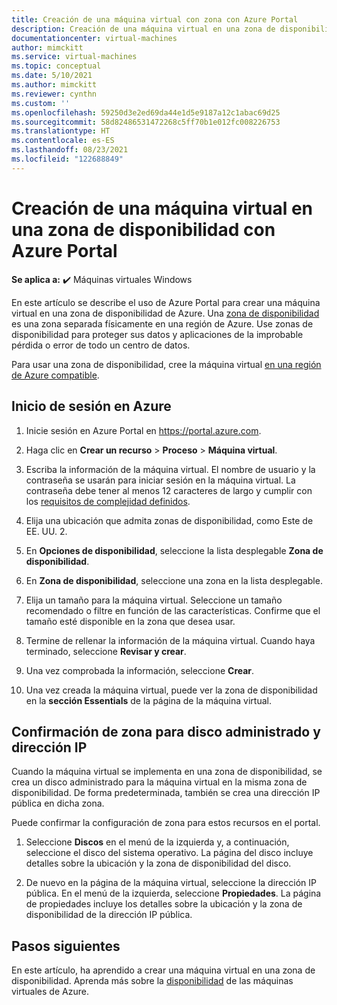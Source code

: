 ```yaml
---
title: Creación de una máquina virtual con zona con Azure Portal
description: Creación de una máquina virtual en una zona de disponibilidad con Azure Portal
documentationcenter: virtual-machines
author: mimckitt
ms.service: virtual-machines
ms.topic: conceptual
ms.date: 5/10/2021
ms.author: mimckitt
ms.reviewer: cynthn
ms.custom: ''
ms.openlocfilehash: 59250d3e2ed69da44e1d5e9187a12c1abac69d25
ms.sourcegitcommit: 58d82486531472268c5ff70b1e012fc008226753
ms.translationtype: HT
ms.contentlocale: es-ES
ms.lasthandoff: 08/23/2021
ms.locfileid: "122688849"
---
```

# <a name="create-a-virtual-machine-in-an-availability-zone-using-the-azure-portal"></a>Creación de una máquina virtual en una zona de disponibilidad con Azure Portal

**Se aplica a:** :heavy_check_mark: Máquinas virtuales Windows 

En este artículo se describe el uso de Azure Portal para crear una máquina virtual en una zona de disponibilidad de Azure. Una [zona de disponibilidad](../../availability-zones/az-overview.md) es una zona separada físicamente en una región de Azure. Use zonas de disponibilidad para proteger sus datos y aplicaciones de la improbable pérdida o error de todo un centro de datos.

Para usar una zona de disponibilidad, cree la máquina virtual [en una región de Azure compatible](../../availability-zones/az-region.md).

## <a name="sign-in-to-azure"></a>Inicio de sesión en Azure 

1. Inicie sesión en Azure Portal en https://portal.azure.com.

1. Haga clic en **Crear un recurso** > **Proceso** > **Máquina virtual**. 

3. Escriba la información de la máquina virtual. El nombre de usuario y la contraseña se usarán para iniciar sesión en la máquina virtual. La contraseña debe tener al menos 12 caracteres de largo y cumplir con los [requisitos de complejidad definidos](faq.yml#what-are-the-password-requirements-when-creating-a-vm-). 

4. Elija una ubicación que admita zonas de disponibilidad, como Este de EE. UU. 2. 

5. En **Opciones de disponibilidad**, seleccione la lista desplegable **Zona de disponibilidad**. 

1. En **Zona de disponibilidad**, seleccione una zona en la lista desplegable.
        
4. Elija un tamaño para la máquina virtual. Seleccione un tamaño recomendado o filtre en función de las características. Confirme que el tamaño esté disponible en la zona que desea usar.

6. Termine de rellenar la información de la máquina virtual. Cuando haya terminado, seleccione **Revisar y crear**.

7. Una vez comprobada la información, seleccione **Crear**.

1. Una vez creada la máquina virtual, puede ver la zona de disponibilidad en la **sección Essentials** de la página de la máquina virtual.

## <a name="confirm-zone-for-managed-disk-and-ip-address"></a>Confirmación de zona para disco administrado y dirección IP

Cuando la máquina virtual se implementa en una zona de disponibilidad, se crea un disco administrado para la máquina virtual en la misma zona de disponibilidad. De forma predeterminada, también se crea una dirección IP pública en dicha zona.

Puede confirmar la configuración de zona para estos recursos en el portal.  

1. Seleccione **Discos** en el menú de la izquierda y, a continuación, seleccione el disco del sistema operativo. La página del disco incluye detalles sobre la ubicación y la zona de disponibilidad del disco.

1. De nuevo en la página de la máquina virtual, seleccione la dirección IP pública. En el menú de la izquierda, seleccione **Propiedades**. La página de propiedades incluye los detalles sobre la ubicación y la zona de disponibilidad de la dirección IP pública.

    
## <a name="next-steps"></a>Pasos siguientes

En este artículo, ha aprendido a crear una máquina virtual en una zona de disponibilidad. Aprenda más sobre la [disponibilidad](../availability.md) de las máquinas virtuales de Azure.
